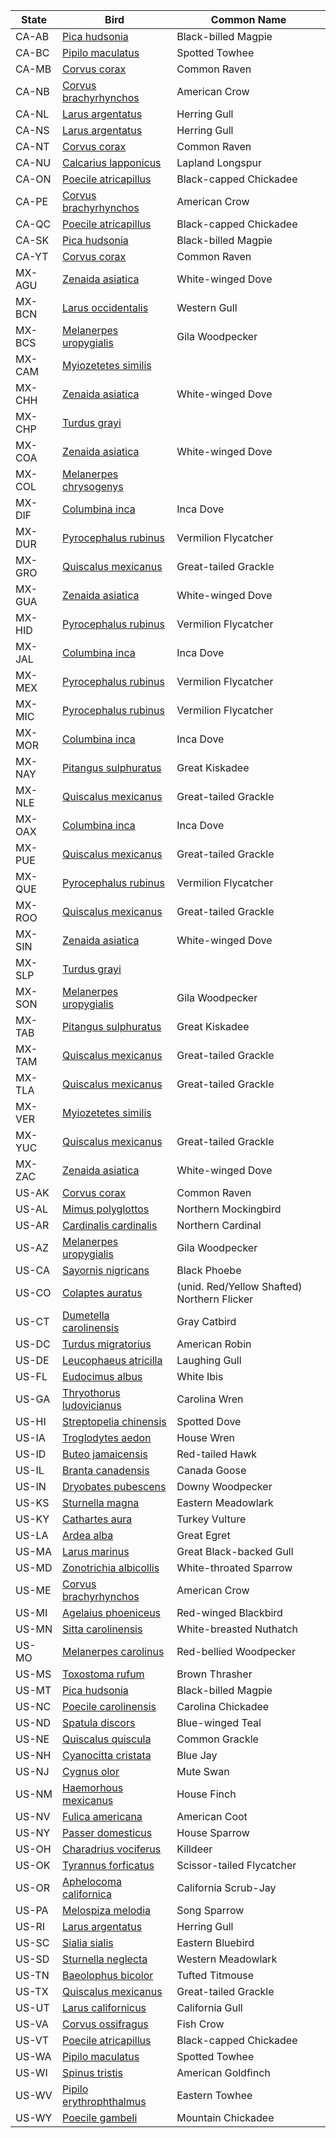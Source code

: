 | State | Bird | Common Name |
|---|---|---|
| CA-AB | [Pica hudsonia](https://en.wikipedia.org/wiki/Pica_hudsonia) | Black-billed Magpie |
| CA-BC | [Pipilo maculatus](https://en.wikipedia.org/wiki/Pipilo_maculatus) | Spotted Towhee |
| CA-MB | [Corvus corax](https://en.wikipedia.org/wiki/Corvus_corax) | Common Raven |
| CA-NB | [Corvus brachyrhynchos](https://en.wikipedia.org/wiki/Corvus_brachyrhynchos) | American Crow |
| CA-NL | [Larus argentatus](https://en.wikipedia.org/wiki/Larus_argentatus) | Herring Gull |
| CA-NS | [Larus argentatus](https://en.wikipedia.org/wiki/Larus_argentatus) | Herring Gull |
| CA-NT | [Corvus corax](https://en.wikipedia.org/wiki/Corvus_corax) | Common Raven |
| CA-NU | [Calcarius lapponicus](https://en.wikipedia.org/wiki/Calcarius_lapponicus) | Lapland Longspur |
| CA-ON | [Poecile atricapillus](https://en.wikipedia.org/wiki/Poecile_atricapillus) | Black-capped Chickadee |
| CA-PE | [Corvus brachyrhynchos](https://en.wikipedia.org/wiki/Corvus_brachyrhynchos) | American Crow |
| CA-QC | [Poecile atricapillus](https://en.wikipedia.org/wiki/Poecile_atricapillus) | Black-capped Chickadee |
| CA-SK | [Pica hudsonia](https://en.wikipedia.org/wiki/Pica_hudsonia) | Black-billed Magpie |
| CA-YT | [Corvus corax](https://en.wikipedia.org/wiki/Corvus_corax) | Common Raven |
| MX-AGU | [Zenaida asiatica](https://en.wikipedia.org/wiki/Zenaida_asiatica) | White-winged Dove |
| MX-BCN | [Larus occidentalis](https://en.wikipedia.org/wiki/Larus_occidentalis) | Western Gull |
| MX-BCS | [Melanerpes uropygialis](https://en.wikipedia.org/wiki/Melanerpes_uropygialis) | Gila Woodpecker |
| MX-CAM | [Myiozetetes similis](https://en.wikipedia.org/wiki/Myiozetetes_similis) |  |
| MX-CHH | [Zenaida asiatica](https://en.wikipedia.org/wiki/Zenaida_asiatica) | White-winged Dove |
| MX-CHP | [Turdus grayi](https://en.wikipedia.org/wiki/Turdus_grayi) |  |
| MX-COA | [Zenaida asiatica](https://en.wikipedia.org/wiki/Zenaida_asiatica) | White-winged Dove |
| MX-COL | [Melanerpes chrysogenys](https://en.wikipedia.org/wiki/Melanerpes_chrysogenys) |  |
| MX-DIF | [Columbina inca](https://en.wikipedia.org/wiki/Columbina_inca) | Inca Dove |
| MX-DUR | [Pyrocephalus rubinus](https://en.wikipedia.org/wiki/Pyrocephalus_rubinus) | Vermilion Flycatcher |
| MX-GRO | [Quiscalus mexicanus](https://en.wikipedia.org/wiki/Quiscalus_mexicanus) | Great-tailed Grackle |
| MX-GUA | [Zenaida asiatica](https://en.wikipedia.org/wiki/Zenaida_asiatica) | White-winged Dove |
| MX-HID | [Pyrocephalus rubinus](https://en.wikipedia.org/wiki/Pyrocephalus_rubinus) | Vermilion Flycatcher |
| MX-JAL | [Columbina inca](https://en.wikipedia.org/wiki/Columbina_inca) | Inca Dove |
| MX-MEX | [Pyrocephalus rubinus](https://en.wikipedia.org/wiki/Pyrocephalus_rubinus) | Vermilion Flycatcher |
| MX-MIC | [Pyrocephalus rubinus](https://en.wikipedia.org/wiki/Pyrocephalus_rubinus) | Vermilion Flycatcher |
| MX-MOR | [Columbina inca](https://en.wikipedia.org/wiki/Columbina_inca) | Inca Dove |
| MX-NAY | [Pitangus sulphuratus](https://en.wikipedia.org/wiki/Pitangus_sulphuratus) | Great Kiskadee |
| MX-NLE | [Quiscalus mexicanus](https://en.wikipedia.org/wiki/Quiscalus_mexicanus) | Great-tailed Grackle |
| MX-OAX | [Columbina inca](https://en.wikipedia.org/wiki/Columbina_inca) | Inca Dove |
| MX-PUE | [Quiscalus mexicanus](https://en.wikipedia.org/wiki/Quiscalus_mexicanus) | Great-tailed Grackle |
| MX-QUE | [Pyrocephalus rubinus](https://en.wikipedia.org/wiki/Pyrocephalus_rubinus) | Vermilion Flycatcher |
| MX-ROO | [Quiscalus mexicanus](https://en.wikipedia.org/wiki/Quiscalus_mexicanus) | Great-tailed Grackle |
| MX-SIN | [Zenaida asiatica](https://en.wikipedia.org/wiki/Zenaida_asiatica) | White-winged Dove |
| MX-SLP | [Turdus grayi](https://en.wikipedia.org/wiki/Turdus_grayi) |  |
| MX-SON | [Melanerpes uropygialis](https://en.wikipedia.org/wiki/Melanerpes_uropygialis) | Gila Woodpecker |
| MX-TAB | [Pitangus sulphuratus](https://en.wikipedia.org/wiki/Pitangus_sulphuratus) | Great Kiskadee |
| MX-TAM | [Quiscalus mexicanus](https://en.wikipedia.org/wiki/Quiscalus_mexicanus) | Great-tailed Grackle |
| MX-TLA | [Quiscalus mexicanus](https://en.wikipedia.org/wiki/Quiscalus_mexicanus) | Great-tailed Grackle |
| MX-VER | [Myiozetetes similis](https://en.wikipedia.org/wiki/Myiozetetes_similis) |  |
| MX-YUC | [Quiscalus mexicanus](https://en.wikipedia.org/wiki/Quiscalus_mexicanus) | Great-tailed Grackle |
| MX-ZAC | [Zenaida asiatica](https://en.wikipedia.org/wiki/Zenaida_asiatica) | White-winged Dove |
| US-AK | [Corvus corax](https://en.wikipedia.org/wiki/Corvus_corax) | Common Raven |
| US-AL | [Mimus polyglottos](https://en.wikipedia.org/wiki/Mimus_polyglottos) | Northern Mockingbird |
| US-AR | [Cardinalis cardinalis](https://en.wikipedia.org/wiki/Cardinalis_cardinalis) | Northern Cardinal |
| US-AZ | [Melanerpes uropygialis](https://en.wikipedia.org/wiki/Melanerpes_uropygialis) | Gila Woodpecker |
| US-CA | [Sayornis nigricans](https://en.wikipedia.org/wiki/Sayornis_nigricans) | Black Phoebe |
| US-CO | [Colaptes auratus](https://en.wikipedia.org/wiki/Colaptes_auratus) | (unid. Red/Yellow Shafted) Northern Flicker |
| US-CT | [Dumetella carolinensis](https://en.wikipedia.org/wiki/Dumetella_carolinensis) | Gray Catbird |
| US-DC | [Turdus migratorius](https://en.wikipedia.org/wiki/Turdus_migratorius) | American Robin |
| US-DE | [Leucophaeus atricilla](https://en.wikipedia.org/wiki/Leucophaeus_atricilla) | Laughing Gull |
| US-FL | [Eudocimus albus](https://en.wikipedia.org/wiki/Eudocimus_albus) | White Ibis |
| US-GA | [Thryothorus ludovicianus](https://en.wikipedia.org/wiki/Thryothorus_ludovicianus) | Carolina Wren |
| US-HI | [Streptopelia chinensis](https://en.wikipedia.org/wiki/Streptopelia_chinensis) | Spotted Dove |
| US-IA | [Troglodytes aedon](https://en.wikipedia.org/wiki/Troglodytes_aedon) | House Wren |
| US-ID | [Buteo jamaicensis](https://en.wikipedia.org/wiki/Buteo_jamaicensis) | Red-tailed Hawk |
| US-IL | [Branta canadensis](https://en.wikipedia.org/wiki/Branta_canadensis) | Canada Goose |
| US-IN | [Dryobates pubescens](https://en.wikipedia.org/wiki/Dryobates_pubescens) | Downy Woodpecker |
| US-KS | [Sturnella magna](https://en.wikipedia.org/wiki/Sturnella_magna) | Eastern Meadowlark |
| US-KY | [Cathartes aura](https://en.wikipedia.org/wiki/Cathartes_aura) | Turkey Vulture |
| US-LA | [Ardea alba](https://en.wikipedia.org/wiki/Ardea_alba) | Great Egret |
| US-MA | [Larus marinus](https://en.wikipedia.org/wiki/Larus_marinus) | Great Black-backed Gull |
| US-MD | [Zonotrichia albicollis](https://en.wikipedia.org/wiki/Zonotrichia_albicollis) | White-throated Sparrow |
| US-ME | [Corvus brachyrhynchos](https://en.wikipedia.org/wiki/Corvus_brachyrhynchos) | American Crow |
| US-MI | [Agelaius phoeniceus](https://en.wikipedia.org/wiki/Agelaius_phoeniceus) | Red-winged Blackbird |
| US-MN | [Sitta carolinensis](https://en.wikipedia.org/wiki/Sitta_carolinensis) | White-breasted Nuthatch |
| US-MO | [Melanerpes carolinus](https://en.wikipedia.org/wiki/Melanerpes_carolinus) | Red-bellied Woodpecker |
| US-MS | [Toxostoma rufum](https://en.wikipedia.org/wiki/Toxostoma_rufum) | Brown Thrasher |
| US-MT | [Pica hudsonia](https://en.wikipedia.org/wiki/Pica_hudsonia) | Black-billed Magpie |
| US-NC | [Poecile carolinensis](https://en.wikipedia.org/wiki/Poecile_carolinensis) | Carolina Chickadee |
| US-ND | [Spatula discors](https://en.wikipedia.org/wiki/Spatula_discors) | Blue-winged Teal |
| US-NE | [Quiscalus quiscula](https://en.wikipedia.org/wiki/Quiscalus_quiscula) | Common Grackle |
| US-NH | [Cyanocitta cristata](https://en.wikipedia.org/wiki/Cyanocitta_cristata) | Blue Jay |
| US-NJ | [Cygnus olor](https://en.wikipedia.org/wiki/Cygnus_olor) | Mute Swan |
| US-NM | [Haemorhous mexicanus](https://en.wikipedia.org/wiki/Haemorhous_mexicanus) | House Finch |
| US-NV | [Fulica americana](https://en.wikipedia.org/wiki/Fulica_americana) | American Coot |
| US-NY | [Passer domesticus](https://en.wikipedia.org/wiki/Passer_domesticus) | House Sparrow |
| US-OH | [Charadrius vociferus](https://en.wikipedia.org/wiki/Charadrius_vociferus) | Killdeer |
| US-OK | [Tyrannus forficatus](https://en.wikipedia.org/wiki/Tyrannus_forficatus) | Scissor-tailed Flycatcher |
| US-OR | [Aphelocoma californica](https://en.wikipedia.org/wiki/Aphelocoma_californica) | California Scrub-Jay |
| US-PA | [Melospiza melodia](https://en.wikipedia.org/wiki/Melospiza_melodia) | Song Sparrow |
| US-RI | [Larus argentatus](https://en.wikipedia.org/wiki/Larus_argentatus) | Herring Gull |
| US-SC | [Sialia sialis](https://en.wikipedia.org/wiki/Sialia_sialis) | Eastern Bluebird |
| US-SD | [Sturnella neglecta](https://en.wikipedia.org/wiki/Sturnella_neglecta) | Western Meadowlark |
| US-TN | [Baeolophus bicolor](https://en.wikipedia.org/wiki/Baeolophus_bicolor) | Tufted Titmouse |
| US-TX | [Quiscalus mexicanus](https://en.wikipedia.org/wiki/Quiscalus_mexicanus) | Great-tailed Grackle |
| US-UT | [Larus californicus](https://en.wikipedia.org/wiki/Larus_californicus) | California Gull |
| US-VA | [Corvus ossifragus](https://en.wikipedia.org/wiki/Corvus_ossifragus) | Fish Crow |
| US-VT | [Poecile atricapillus](https://en.wikipedia.org/wiki/Poecile_atricapillus) | Black-capped Chickadee |
| US-WA | [Pipilo maculatus](https://en.wikipedia.org/wiki/Pipilo_maculatus) | Spotted Towhee |
| US-WI | [Spinus tristis](https://en.wikipedia.org/wiki/Spinus_tristis) | American Goldfinch |
| US-WV | [Pipilo erythrophthalmus](https://en.wikipedia.org/wiki/Pipilo_erythrophthalmus) | Eastern Towhee |
| US-WY | [Poecile gambeli](https://en.wikipedia.org/wiki/Poecile_gambeli) | Mountain Chickadee |
